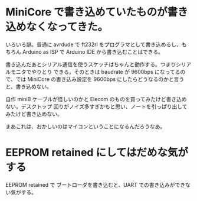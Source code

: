 # MiniCore で書き込めていたものが書き込めなくなってきた。

いろいろ謎。普通に avrdude で ft232rl をプログラマとして書き込めるし、もちろん Arduino as
ISP で Arduino IDE から書き込むことはできる。

書き込んだあとシリアル通信を使うスケッチはちゃんと動作する。つまりシリアルモニタでやりとり
できる。そのときは baudrate が 9600bps になってるので、では MiniCore の書き込み設定を
9600bps にしたらどうなるのかと言うと、書き込めない。

自作 miniB ケーブルが怪しいのかと Elecom のものを買ってみたけど書き込めない。デスクトップ
回りがノイズ多すぎかもと思い、ノートを引っぱり出してみたけど書き込めない。

まあこれは、おかしいのはマイコンということになるんだろうなあ。

# EEPROM retained にしてはだめな気がする

EEPROM retained で ブートローダを書き込むと、UART での書き込みができない気がする。
